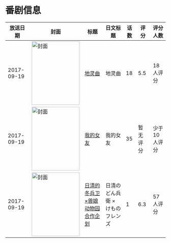 # 番剧信息

|放送日期|封面|标题|日文标题|话数|评分|评分人数|
|---|---|---|---|---|---|---|
|2017-09-19|<img src="//lain.bgm.tv/pic/cover/c/6a/c0/226014_qs593.jpg" alt="封面" style="width:150px;height:200px;object-fit:cover;">|[地灵曲](https://bangumi.tv/subject/226014)|地灵曲|18|5.5|18人评分|
|2017-09-19|<img src="//lain.bgm.tv/pic/cover/c/73/c6/226178_PUenP.jpg" alt="封面" style="width:150px;height:200px;object-fit:cover;">|[我的女友](https://bangumi.tv/subject/226178)|我的女友|35|暂无评分|少于10人评分|
|2017-09-19|<img src="//lain.bgm.tv/pic/cover/c/37/7e/226556_B72ug.jpg" alt="封面" style="width:150px;height:200px;object-fit:cover;">|[日清的冬兵卫×兽娘动物园 合作企划](https://bangumi.tv/subject/226556)|日清のどん兵衛 × けものフレンズ|1|6.3|57人评分|
